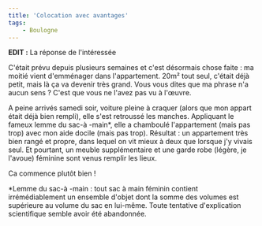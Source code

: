 ```yaml
---
title: 'Colocation avec avantages'
tags:
    - Boulogne
---
```


**EDIT :** La réponse de l'intéressée

C'était prévu depuis plusieurs semaines et c'est désormais chose faite : ma
moitié vient d'emménager dans l'appartement. 20m² tout seul, c'était déjà petit,
mais là ça va devenir très grand. Vous vous dites que ma phrase n'a aucun sens ?
C'est que vous ne l'avez pas vu à l'œuvre.

A peine arrivés samedi soir, voiture pleine à craquer (alors que mon appart
était déjà bien rempli), elle s'est retroussé les manches. Appliquant le fameux
lemme du sac-à -main\*, elle a chamboulé l'appartement (mais pas trop) avec mon
aide docile (mais pas trop). Résultat : un appartement très bien rangé et
propre, dans lequel on vit mieux à deux que lorsque j'y vivais seul. Et
pourtant, un meuble supplémentaire et une garde robe (légère, je l'avoue)
féminine sont venus remplir les lieux.

Ca commence plutôt bien !

\*Lemme du sac-à -main : tout sac à main féminin contient irrémédiablement un
ensemble d'objet dont la somme des volumes est supérieure au volume du sac en
lui-même. Toute tentative d'explication scientifique semble avoir été
abandonnée.

